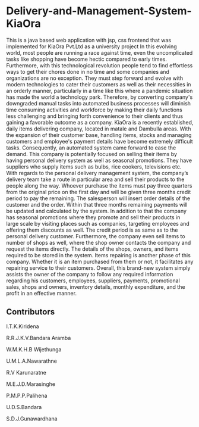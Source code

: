 # Delivery-and-Management-System-KiaOra
This is a java based web application with jsp, css frontend that was implemented for KiaOra Pvt.Ltd as a university project
In this evolving world, most people are running a race against time, even the 
uncomplicated tasks like shopping have become hectic compared to early times. 
Furthermore, with this technological revolution people tend to find effortless ways to get 
their  chores  done  in  no  time  and  some  companies  and  organizations  are  no  exception. 
They must step forward and evolve with  modern technologies to cater their customers as 
well  as  their  necessities  in  an  orderly  manner,  particularly  in  a  time  like  this  where  a 
pandemic  situation  has  made  the  world  a  technology  park.  Therefore,  by  converting 
company's  downgraded  manual  tasks  into  automated  business  processes  will  diminish 
time consuming activities and workforce by making their daily functions less challenging 
and bringing forth convenience to their clients and thus gaining a favorable outcome as a 
company. 
KiaOra  is  a  recently  established,  daily  items  delivering  company,  located  in  matale  and 
Dambulla  areas.  With  the  expansion  of  their  customer  base,  handling  items,  stocks  and 
managing  customers  and  employee's  payment  details  have  become  extremely  difficult 
tasks.  Consequently,  an  automated  system  came  forward  to  ease  the  demand.  This 
company is potentially focused on selling their items by  having personal delivery system 
as well as seasonal promotions. They have suppliers who supply items such as bulbs, rice 
cookers,  televisions  etc.  With  regards  to  the  personal  delivery  management  system,  the 
company’s delivery team  take  a  route  in  particular  area  and  sell  their  products  to  the 
people  along  the  way.  Whoever  purchase  the  items  must  pay  three  quarters  from  the 
original  price  on  the  first  day  and  will  be  given  three  months  credit  period  to  pay  the 
remaining. The salesperson will insert order details of the customer and the order. Within 
that  three  months  remaining  payments  will  be  updated  and  calculated  by  the  system.  In 
addition to that the company  has seasonal promotions where they promote and sell their 
products  in  large  scale  by  visiting  places  such  as  companies,  targeting  employees  and 
offering them discounts as well. The credit period  is as same as to the personal delivery 
customer.  Furthermore,  the  company  even  sell  items  to  number  of  shops  as  well,  where 
the  shop  owner  contacts  the  company  and  request  the  items  directly.  The  details  of  the 
shops,  owners,  and  items  required  to  be  stored  in  the  system.  Items  repairing  is  another 
phase  of  this  company.  Whether  it  is  an  item  purchased  from  them  or  not,  it  facilitates 
any  repairing  service  to  their  customers.  Overall,  this  brand-new  system  simply  assists 
the  owner  of  the  company  to  follow  any  required  information  regarding  his  customers, 
employees,  suppliers,  payments,  promotional  sales,  shops  and owners,  inventory  details, 
monthly expenditure, and the profit in an effective manner. 


## Contributors
I.T.K.Kiridena

R.R.J.K.V.Bandara Aramba

W.M.K.H.B Wijethunga

U.M.L.A.Nawarathne

R.V Karunaratne

M.E.J.D.Marasinghe

P.M.P.P.Palihena

U.D.S.Bandara 

S.D.J.Gunawardhana
